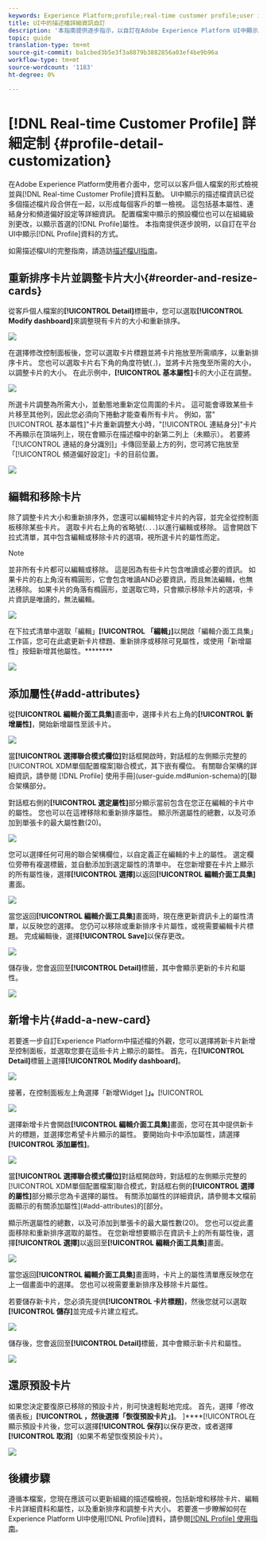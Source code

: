 ```yaml
---
keywords: Experience Platform;profile;real-time customer profile;user interface;UI;customization;profile details;details
title: UI中的描述檔詳細資訊自訂
description: '本指南提供逐步指示，以自訂在Adobe Experience Platform UI中顯示即時客戶個人檔案資料的方式。 '
topic: guide
translation-type: tm+mt
source-git-commit: ba1cbed3b5e3f3a8879b3882856a03ef4be9b96a
workflow-type: tm+mt
source-wordcount: '1183'
ht-degree: 0%

---
```



# [!DNL Real-time Customer Profile] 詳細定制  {#profile-detail-customization}

在Adobe Experience Platform使用者介面中，您可以以客戶個人檔案的形式檢視並與[!DNL Real-time Customer Profile]資料互動。 UI中顯示的描述檔資訊已從多個描述檔片段合併在一起，以形成每個客戶的單一檢視。 這包括基本屬性、連結身分和頻道偏好設定等詳細資訊。 配置檔案中顯示的預設欄位也可以在組織級別更改，以顯示首選的[!DNL Profile]屬性。 本指南提供逐步說明，以自訂在平台UI中顯示[!DNL Profile]資料的方式。

如需描述檔UI的完整指南，請造訪[描述檔UI指南](user-guide.md)。

## 重新排序卡片並調整卡片大小{#reorder-and-resize-cards}

從客戶個人檔案的&#x200B;**[!UICONTROL Detail]**&#x200B;標籤中，您可以選取&#x200B;**[!UICONTROL Modify dashboard]**&#x200B;來調整現有卡片的大小和重新排序。

![](../images/profile-customization/profiles-modify-dashboard.png)

在選擇修改控制面板後，您可以選取卡片標題並將卡片拖放至所需順序，以重新排序卡片。 您也可以選取卡片右下角的角度符號(`⌟`)，並將卡片拖曳至所需的大小，以調整卡片的大小。 在此示例中，**[!UICONTROL 基本屬性]**&#x200B;卡的大小正在調整。

![](../images/profile-customization/profiles-resize-cards.png)

所選卡片調整為所需大小，並動態地重新定位周圍的卡片。 這可能會導致某些卡片移至其他列，因此您必須向下捲動才能查看所有卡片。 例如，當&quot;[!UICONTROL 基本屬性]&quot;卡片重新調整大小時，&quot;[!UICONTROL 連結身分]&quot;卡片不再顯示在頂端列上，現在會顯示在描述檔中的新第二列上（未顯示）。 若要將「[!UICONTROL 連結的身分識別]」卡傳回至最上方的列，您可將它拖放至「[!UICONTROL 頻道偏好設定]」卡的目前位置。

![](../images/profile-customization/profiles-card-resized.png)

## 編輯和移除卡片

除了調整卡片大小和重新排序外，您還可以編輯特定卡片的內容，並完全從控制面板移除某些卡片。 選取卡片右上角的省略號(`...`)以進行編輯或移除。 這會開啟下拉式清單，其中包含編輯或移除卡片的選項，視所選卡片的屬性而定。

>[!NOTE]
>
>並非所有卡片都可以編輯或移除。 這是因為有些卡片包含唯讀或必要的資訊。 如果卡片的右上角沒有橢圓形，它會包含唯讀AND必要資訊，而且無法編輯，也無法移除。 如果卡片的角落有橢圓形，並選取它時，只會顯示移除卡片的選項，卡片資訊是唯讀的，無法編輯。

![](../images/profile-customization/profiles-edit-remove-resized.png)

在下拉式清單中選取「編輯」**[!UICONTROL 「編輯」]**&#x200B;以開啟「編輯介面工具集」工作區，您可在此處更新卡片標題、重新排序或移除可見屬性，或使用「新增屬性」按鈕新增其他屬性。********

![](../images/profile-customization/profiles-edit-widget-basic-attributes.png)

## 添加屬性{#add-attributes}

從&#x200B;**[!UICONTROL 編輯介面工具集]**&#x200B;畫面中，選擇卡片右上角的&#x200B;**[!UICONTROL 新增屬性]**，開始新增屬性至該卡片。

![](../images/profile-customization/profiles-edit-widget-basic-add-attributes.png)

當&#x200B;**[!UICONTROL 選擇聯合模式欄位]**&#x200B;對話框開啟時，對話框的左側顯示完整的[!UICONTROL XDM單個配置檔案]聯合模式，其下嵌有欄位。 有關聯合架構的詳細資訊，請參閱 [!DNL Profile] 使用手冊](user-guide.md#union-schema)的[聯合架構部分。

對話框右側的&#x200B;**[!UICONTROL 選定屬性]**&#x200B;部分顯示當前包含在您正在編輯的卡片中的屬性。 您也可以在這裡移除和重新排序屬性。 顯示所選屬性的總數，以及可添加到單張卡的最大屬性數(20)。

![](../images/profile-customization/profiles-select-field-before.png)

您可以選擇任何可用的聯合架構欄位，以自定義正在編輯的卡上的屬性。 選定欄位旁帶有複選標籤，並自動添加到選定屬性的清單中。 在您新增要在卡片上顯示的所有屬性後，選擇&#x200B;**[!UICONTROL 選擇]**&#x200B;以返回&#x200B;**[!UICONTROL 編輯介面工具集]**&#x200B;畫面。

![](../images/profile-customization/profiles-select-field-after.png)

當您返回&#x200B;**[!UICONTROL 編輯介面工具集]**&#x200B;畫面時，現在應更新資訊卡上的屬性清單，以反映您的選擇。 您仍可以移除或重新排序卡片屬性，或視需要編輯卡片標題。 完成編輯後，選擇&#x200B;**[!UICONTROL Save]**&#x200B;以保存更改。

![](../images/profile-customization/profiles-edit-widget-new-attributes.png)

儲存後，您會返回至&#x200B;**[!UICONTROL Detail]**&#x200B;標籤，其中會顯示更新的卡片和屬性。

![](../images/profile-customization/profiles-resized-card-new-attributes.png)

## 新增卡片{#add-a-new-card}

若要進一步自訂Experience Platform中描述檔的外觀，您可以選擇將新卡片新增至控制面板，並選取您要在這些卡片上顯示的屬性。 首先，在&#x200B;**[!UICONTROL Detail]**&#x200B;標籤上選擇&#x200B;**[!UICONTROL Modify dashboard]**。

![](../images/profile-customization/profiles-modify-dashboard.png)

接著，在控制面板左上角選擇「新增Widget ]**」。**[!UICONTROL 

![](../images/profile-customization/profiles-add-widget.png)

選擇新增卡片會開啟&#x200B;**[!UICONTROL 編輯介面工具集]**&#x200B;畫面，您可在其中提供新卡片的標題，並選擇您希望卡片顯示的屬性。 要開始向卡中添加屬性，請選擇&#x200B;**[!UICONTROL 添加屬性]**。

![](../images/profile-customization/profiles-edit-new-widget.png)

當&#x200B;**[!UICONTROL 選擇聯合模式欄位]**&#x200B;對話框開啟時，對話框的左側顯示完整的[!UICONTROL XDM單個配置檔案]聯合模式，對話框右側的&#x200B;**[!UICONTROL 選擇的屬性]**&#x200B;部分顯示您為卡選擇的屬性。 有關添加屬性的詳細資訊，請參閱本文檔前面顯示的有關添加屬性](#add-attributes)的[部分。

顯示所選屬性的總數，以及可添加到單張卡的最大屬性數(20)。 您也可以從此畫面移除和重新排序選取的屬性。 在您新增想要顯示在資訊卡上的所有屬性後，選擇&#x200B;**[!UICONTROL 選擇]**&#x200B;以返回至&#x200B;**[!UICONTROL 編輯介面工具集]**&#x200B;畫面。

![](../images/profile-customization/profiles-add-fields-new-widget.png)

當您返回&#x200B;**[!UICONTROL 編輯介面工具集]**&#x200B;畫面時，卡片上的屬性清單應反映您在上一個畫面中的選擇。 您也可以視需要重新排序及移除卡片屬性。

若要儲存新卡片，您必須先提供&#x200B;**[!UICONTROL 卡片標題]**，然後您就可以選取&#x200B;**[!UICONTROL 儲存]**&#x200B;並完成卡片建立程式。

![](../images/profile-customization/profiles-edit-new-widget-with-fields.png)

儲存後，您會返回至&#x200B;**[!UICONTROL Detail]**&#x200B;標籤，其中會顯示新卡片和屬性。

![](../images/profile-customization/profiles-detail-new-widget.png)

## 還原預設卡片

如果您決定要復原已移除的預設卡片，則可快速輕鬆地完成。 首先，選擇「修改儀表板」**[!UICONTROL ，然後選擇「恢復預設卡片」]**。 ]****[!UICONTROL &#x200B;在顯示預設卡片後，您可以選擇&#x200B;**[!UICONTROL 保存]**&#x200B;以保存更改，或者選擇&#x200B;**[!UICONTROL 取消]**（如果不希望恢復預設卡片）。

![](../images/profile-customization/profiles-restore-default.png)

## 後續步驟

遵循本檔案，您現在應該可以更新組織的描述檔檢視，包括新增和移除卡片、編輯卡片詳細資料和屬性，以及重新排序和調整卡片大小。 若要進一步瞭解如何在Experience Platform UI中使用[!DNL Profile]資料，請參閱[[!DNL Profile] 使用指南](user-guide.md)。